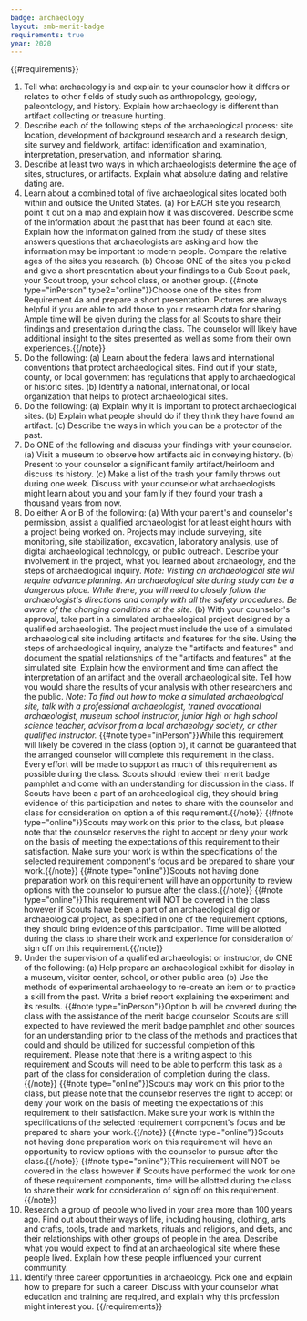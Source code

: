```yaml
---
badge: archaeology
layout: smb-merit-badge
requirements: true
year: 2020
---
```


{{#requirements}}
1. Tell what archaeology is and explain to your counselor how it differs or relates to other fields of study such as anthropology, geology, paleontology, and history. Explain how archaeology is different than artifact collecting or treasure hunting.
2. Describe each of the following steps of the archaeological process: site location, development of background research and a research design, site survey and fieldwork, artifact identification and examination, interpretation, preservation, and information sharing.
3. Describe at least two ways in which archaeologists determine the age of sites, structures, or artifacts. Explain what absolute dating and relative dating are.
4. Learn about a combined total of five archaeological sites located both within and outside the United States.
    (a) For EACH site you research, point it out on a map and explain how it was discovered. Describe some of the information about the past that has been found at each site. Explain how the information gained from the study of these sites answers questions that archaeologists are asking and how the information may be important to modern people. Compare the relative ages of the sites you research.
    (b) Choose ONE of the sites you picked and give a short presentation about your findings to a Cub Scout pack, your Scout troop, your school class, or another group.
        {{#note type="inPerson" type2="online"}}Choose one of the sites from Requirement 4a and prepare a short presentation. Pictures are always helpful if you are able to add those to your research data for sharing. Ample time will be given during the class for all Scouts to share their findings and presentation during the class. The counselor will likely have additional insight to the sites presented as well as some from their own experiences.{{/note}}
5. Do the following:
    (a) Learn about the federal laws and international conventions that protect archaeological sites. Find out if your state, county, or local government has regulations that apply to archaeological or historic sites.
    (b) Identify a national, international, or local organization that helps to protect archaeological sites.
6. Do the following:
    (a) Explain why it is important to protect archaeological sites.
    (b) Explain what people should do if they think they have found an artifact.
    (c) Describe the ways in which you can be a protector of the past.
7. Do ONE of the following and discuss your findings with your counselor.
    (a) Visit a museum to observe how artifacts aid in conveying history.
    (b) Present to your counselor a significant family artifact/heirloom and discuss its history.
    (c) Make a list of the trash your family throws out during one week. Discuss with your counselor what archaeologists might learn about you and your family if they found your trash a thousand years from now.
8. Do either A or B of the following:
    (a) With your parent's and counselor's permission, assist a qualified archaeologist for at least eight hours with a project being worked on. Projects may include surveying, site monitoring, site stabilization, excavation, laboratory analysis, use of digital archaeological technology, or public outreach. Describe your involvement in the project, what you learned about archaeology, and the steps of archaeological inquiry.
        *Note: Visiting an archaeological site will require advance planning. An archaeological site during study can be a dangerous place. While there, you will need to closely follow the archaeologist's directions and comply with all the safety procedures. Be aware of the changing conditions at the site.*
    (b) With your counselor's approval, take part in a simulated archaeological project designed by a qualified archaeologist. The project must include the use of a simulated archaeological site including artifacts and features for the site. Using the steps of archaeological inquiry, analyze the "artifacts and features" and document the spatial relationships of the "artifacts and features" at the simulated site.
        Explain how the environment and time can affect the interpretation of an artifact and the overall archaeological site. Tell how you would share the results of your analysis with other researchers and the public.
        *Note: To find out how to make a simulated archaeological site, talk with a professional archaeologist, trained avocational archaeologist, museum school instructor, junior high or high school science teacher, advisor from a local archaeology society, or other qualified instructor.*
        {{#note type="inPerson"}}While this requirement will likely be covered in the class (option b), it cannot be guaranteed that the arranged counselor will complete this requirement in the class. Every effort will be made to support as much of this requirement as possible during the class. Scouts should review their merit badge pamphlet and come with an understanding for discussion in the class. If Scouts have been a part of an archaeological dig, they should bring evidence of this participation and notes to share with the counselor and class for consideration on option a of this requirement.{{/note}}
        {{#note type="online"}}Scouts may work on this prior to the class, but please note that the counselor reserves the right to accept or deny your work on the basis of meeting the expectations of this requirement to their satisfaction. Make sure your work is within the specifications of the selected requirement component's focus and be prepared to share your work.{{/note}}
        {{#note type="online"}}Scouts not having done preparation work on this requirement will have an opportunity to review options with the counselor to pursue after the class.{{/note}}
        {{#note type="online"}}This requirement will NOT be covered in the class however if Scouts have been a part of an archaeological dig or archaeological project, as specified in one of the requirement options, they should bring evidence of this participation. Time will be allotted during the class to share their work and experience for consideration of sign off on this requirement.{{/note}}
9. Under the supervision of a qualified archaeologist or instructor, do ONE of the following:
    (a) Help prepare an archaeological exhibit for display in a museum, visitor center, school, or other public area
    (b) Use the methods of experimental archaeology to re-create an item or to practice a skill from the past. Write a brief report explaining the experiment and its results.
        {{#note type="inPerson"}}Option b will be covered during the class with the assistance of the merit badge counselor. Scouts are still expected to have reviewed the merit badge pamphlet and other sources for an understanding prior to the class of the methods and practices that could and should be utilized for successful completion of this requirement. Please note that there is a writing aspect to this requirement and Scouts will need to be able to perform this task as a part of the class for consideration of completion during the class.{{/note}}
        {{#note type="online"}}Scouts may work on this prior to the class, but please note that the counselor reserves the right to accept or deny your work on the basis of meeting the expectations of this requirement to their satisfaction. Make sure your work is within the specifications of the selected requirement component's focus and be prepared to share your work.{{/note}}
        {{#note type="online"}}Scouts not having done preparation work on this requirement will have an opportunity to review options with the counselor to pursue after the class.{{/note}}
        {{#note type="online"}}This requirement will NOT be covered in the class however if Scouts have performed the work for one of these requirement components, time will be allotted during the class to share their work for consideration of sign off on this requirement.{{/note}}
10. Research a group of people who lived in your area more than 100 years ago. Find out about their ways of life, including housing, clothing, arts and crafts, tools, trade and markets, rituals and religions, and diets, and their relationships with other groups of people in the area. Describe what you would expect to find at an archaeological site where these people lived. Explain how these people influenced your current community.
11. Identify three career opportunities in archaeology. Pick one and explain how to prepare for such a career. Discuss with your counselor what education and training are required, and explain why this profession might interest you.
{{/requirements}}
